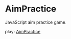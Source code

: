 # AimPractice
JavaScript aim practice game.

play: 
<a href="https://emilsuuronen.github.io/AimPractice/" target="_blank">AimPractice</a>
